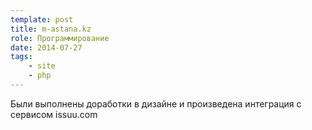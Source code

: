 ```yaml
---
template: post
title: m-astana.kz
role: Программирование
date: 2014-07-27
tags:
    - site
    - php
---
```


Были выполнены доработки в дизайне и произведена интеграция с сервисом issuu.com
